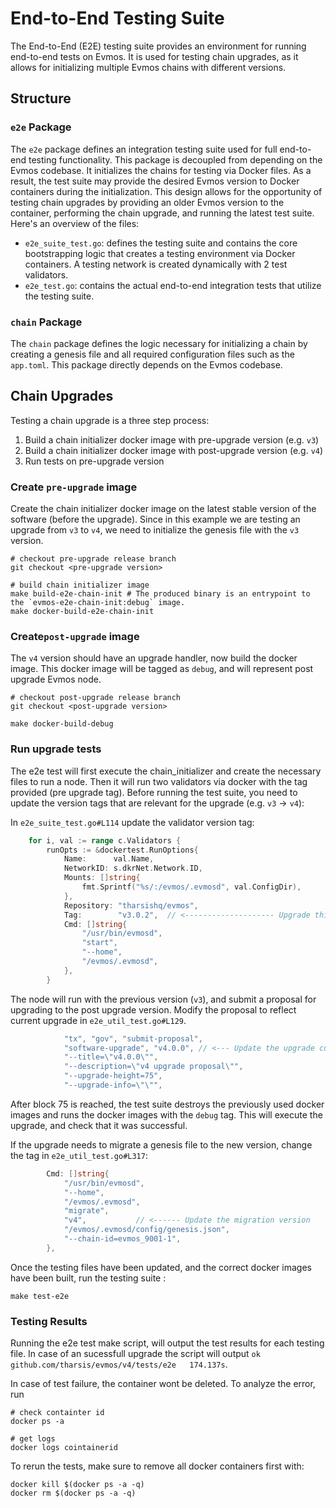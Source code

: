 # End-to-End Testing Suite

The End-to-End (E2E) testing suite provides an environment for running end-to-end tests on Evmos. It is used for testing chain upgrades, as it allows for initializing multiple Evmos chains with different versions.

## Structure

### `e2e` Package

The `e2e` package defines an integration testing suite used for full end-to-end testing functionality. This package is decoupled from depending on the Evmos codebase. It initializes the chains for testing via Docker files. As a result, the test suite may provide the desired Evmos version to Docker containers during the initialization. This design allows for the opportunity of testing chain upgrades by providing an older Evmos version to the container, performing the chain upgrade, and running the latest test suite. Here's an overview of the files:

* `e2e_suite_test.go`: defines the testing suite and contains the core bootstrapping logic that creates a testing environment via Docker containers. A testing network is created dynamically with 2 test validators.
* `e2e_test.go`: contains the actual end-to-end integration tests that utilize the testing suite.

### `chain` Package

The `chain` package defines the logic necessary for initializing a chain by creating a genesis file and all required configuration files such as the `app.toml`. This package directly depends on the Evmos codebase.

## Chain Upgrades

Testing a chain upgrade is a three step process:

1. Build a chain initializer docker image with pre-upgrade version (e.g. `v3`)
2. Build a chain initializer docker image with post-upgrade version (e.g. `v4`)
3. Run tests on pre-upgrade version

### Create `pre-upgrade` image

Create the chain initializer docker image on the latest stable version of the software (before the upgrade). Since in this example we are testing an upgrade from `v3` to `v4`, we need to initialize the genesis file with the `v3` version.

```shell
# checkout pre-upgrade release branch
git checkout <pre-upgrade version>

# build chain initializer image
make build-e2e-chain-init # The produced binary is an entrypoint to the `evmos-e2e-chain-init:debug` image.
make docker-build-e2e-chain-init
```

### Create`post-upgrade` image

The `v4` version should have an upgrade handler, now build the docker image. This docker image will be tagged as `debug`,
and will represent post upgrade Evmos node.

```shell
# checkout post-upgrade release branch
git checkout <post-upgrade version>

make docker-build-debug
```

### Run upgrade tests

The e2e test will first execute the chain_initializer and create the necessary files to run a node. Then it will run two validators via docker with the tag provided (pre upgrade tag). Before running the test suite, you need to update the version tags that are relevant for the upgrade (e.g. `v3` -> `v4`):

In `e2e_suite_test.go#L114` update the validator version tag:

```go
	for i, val := range c.Validators {
		runOpts := &dockertest.RunOptions{
			Name:      val.Name,
			NetworkID: s.dkrNet.Network.ID,
			Mounts: []string{
				fmt.Sprintf("%s/:/evmos/.evmosd", val.ConfigDir),
			},
			Repository: "tharsishq/evmos",
			Tag:        "v3.0.2",  // <-------------------- Upgrade this tag to reflect pre upgrade version
			Cmd: []string{
				"/usr/bin/evmosd",
				"start",
				"--home",
				"/evmos/.evmosd",
			},
		}
```

The node will run with the previous version (`v3`), and submit a proposal for upgrading to the post upgrade version. Modify the proposal to reflect current upgrade in `e2e_util_test.go#L129`.

```go
			"tx", "gov", "submit-proposal",
			"software-upgrade", "v4.0.0", // <--- Update the upgrade currently in testing
			"--title=\"v4.0.0\"",
			"--description=\"v4 upgrade proposal\"",
			"--upgrade-height=75",
			"--upgrade-info=\"\"",
```
After block 75 is reached, the test suite destroys the previously used docker images and runs the docker images with the `debug` tag. This will execute the upgrade, and check that it was successful.

If the upgrade needs to migrate a genesis file to the new version, change the tag in `e2e_util_test.go#L317`:

```go
		Cmd: []string{
			"/usr/bin/evmosd",
			"--home",
			"/evmos/.evmosd",
			"migrate",
			"v4",           // <------ Update the migration version
			"/evmos/.evmosd/config/genesis.json",
			"--chain-id=evmos_9001-1",
		},
```

Once the testing files have been updated, and the correct docker images have been built, run the testing suite :

```shell
make test-e2e
```


### Testing Results

Running the e2e test make script, will output the test results for each testing file. In case of an sucessfull upgrade the script will output `ok  	github.com/tharsis/evmos/v4/tests/e2e	174.137s`.

In case of test failure, the container wont be deleted. To analyze the error, run

```shell
# check containter id
docker ps -a

# get logs
docker logs cointainerid
```

To rerun the tests, make sure to remove all docker containers first with:

```
docker kill $(docker ps -a -q)
docker rm $(docker ps -a -q)
```